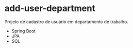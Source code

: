 # add-user-department

Projeto de cadastro de usuário em departamento de trabalho.

- Spring Boot
- JPA
- SQL
